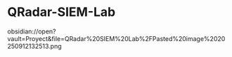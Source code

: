 # QRadar-SIEM-Lab

obsidian://open?vault=Proyect&file=QRadar%20SIEM%20Lab%2FPasted%20image%2020250912132513.png

